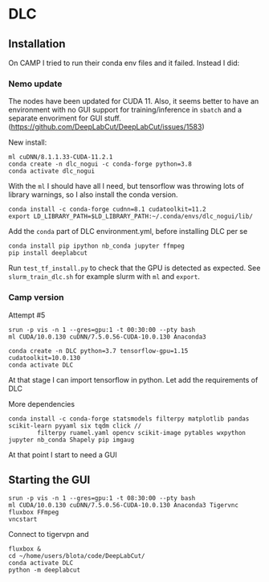 # DLC

## Installation

On CAMP I tried to run their conda env files and it failed. Instead I did:

### Nemo update

The nodes have been updated for CUDA 11. Also, it seems better to have an environment with no GUI support for training/inference in `sbatch` and a separate envoriment for GUI stuff. (https://github.com/DeepLabCut/DeepLabCut/issues/1583)

New install:

```
ml cuDNN/8.1.1.33-CUDA-11.2.1
conda create -n dlc_nogui -c conda-forge python=3.8
conda activate dlc_nogui
```

With the `ml` I should have all I need, but tensorflow was throwing lots of library warnings, so I also install the conda version.

```
conda install -c conda-forge cudnn=8.1 cudatoolkit=11.2
export LD_LIBRARY_PATH=$LD_LIBRARY_PATH:~/.conda/envs/dlc_nogui/lib/
```


Add the `conda` part of DLC environment.yml, before installing DLC per se

```
conda install pip ipython nb_conda jupyter ffmpeg
pip install deeplabcut
```

Run `test_tf_install.py` to check that the GPU is detected as expected. See `slurm_train_dlc.sh` for example slurm with 
`ml` and `export`.

### Camp version
Attempt #5

```
srun -p vis -n 1 --gres=gpu:1 -t 00:30:00 --pty bash
ml CUDA/10.0.130 cuDNN/7.5.0.56-CUDA-10.0.130 Anaconda3

conda create -n DLC python=3.7 tensorflow-gpu=1.15 cudatoolkit=10.0.130
conda activate DLC
```

At that stage I can import tensorflow in python. Let add the requirements of DLC

More dependencies

```
conda install -c conda-forge statsmodels filterpy matplotlib pandas scikit-learn pyyaml six tqdm click //
        filterpy ruamel.yaml opencv scikit-image pytables wxpython jupyter nb_conda Shapely pip imgaug
```

At that point I start to need a GUI

## Starting the GUI

```
srun -p vis -n 1 --gres=gpu:1 -t 08:30:00 --pty bash
ml CUDA/10.0.130 cuDNN/7.5.0.56-CUDA-10.0.130 Anaconda3 Tigervnc fluxbox FFmpeg
vncstart
```

Connect to tigervpn and 

```
fluxbox & 
cd ~/home/users/blota/code/DeepLabCut/
conda activate DLC
python -m deeplabcut
```
